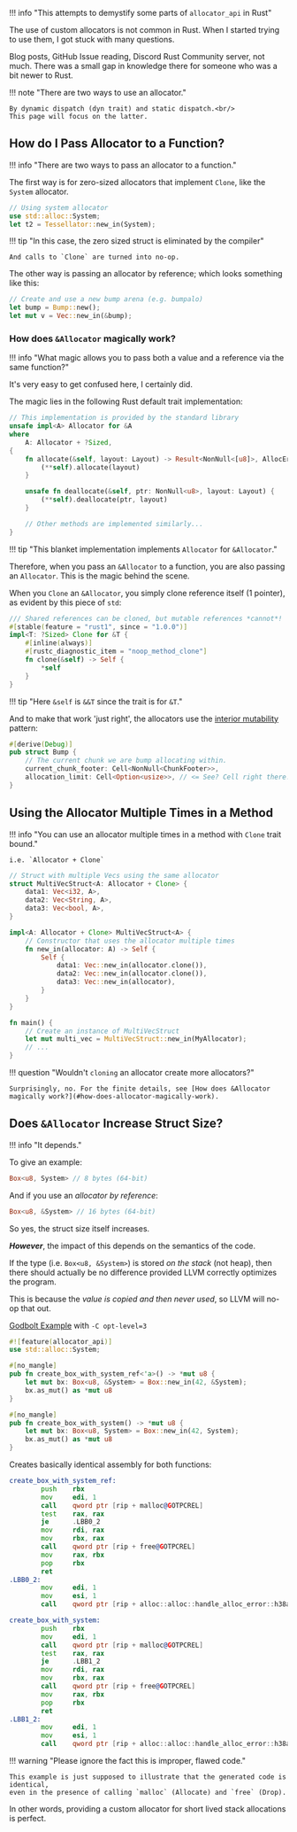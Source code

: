 !!! info "This attempts to demystify some parts of `allocator_api` in Rust"

The use of custom allocators is not common in Rust. When I started trying to use them,
I got stuck with many questions.

Blog posts, GitHub Issue reading, Discord Rust Community server, not much.
There was a small gap in knowledge there for someone who was a bit newer to Rust.

!!! note "There are two ways to use an allocator."

    By dynamic dispatch (dyn trait) and static dispatch.<br/>
    This page will focus on the latter.

## How do I Pass Allocator to a Function?

!!! info "There are two ways to pass an allocator to a function."

The first way is for zero-sized allocators that implement `Clone`, like the `System` allocator.

```rust
// Using system allocator
use std::alloc::System;
let t2 = Tessellator::new_in(System);
```

!!! tip "In this case, the zero sized struct is eliminated by the compiler"

    And calls to `Clone` are turned into no-op.

The other way is passing an allocator by reference; which looks something like this:

```rust
// Create and use a new bump arena (e.g. bumpalo)
let bump = Bump::new();
let mut v = Vec::new_in(&bump);
```

### How does `&Allocator` magically work?

!!! info "What magic allows you to pass both a value and a reference via the same function?"

It's very easy to get confused here, I certainly did.

The magic lies in the following Rust default trait implementation:

```rust
// This implementation is provided by the standard library
unsafe impl<A> Allocator for &A
where
    A: Allocator + ?Sized,
{
    fn allocate(&self, layout: Layout) -> Result<NonNull<[u8]>, AllocError> {
        (**self).allocate(layout)
    }

    unsafe fn deallocate(&self, ptr: NonNull<u8>, layout: Layout) {
        (**self).deallocate(ptr, layout)
    }

    // Other methods are implemented similarly...
}
```

!!! tip "This blanket implementation implements `Allocator` for `&Allocator`."

Therefore, when you pass an `&Allocator` to a function, you are also passing an `Allocator`.
This is the magic behind the scene.

When you `Clone` an `&Allocator`, you simply clone reference itself (1 pointer),
as evident by this piece of `std`:

```rust
/// Shared references can be cloned, but mutable references *cannot*!
#[stable(feature = "rust1", since = "1.0.0")]
impl<T: ?Sized> Clone for &T {
    #[inline(always)]
    #[rustc_diagnostic_item = "noop_method_clone"]
    fn clone(&self) -> Self {
        *self
    }
}
```

!!! tip "Here `&self` is `&&T` since the trait is for `&T`."

And to make that work 'just right', the allocators use the [interior mutability] pattern:

```rust
#[derive(Debug)]
pub struct Bump {
    // The current chunk we are bump allocating within.
    current_chunk_footer: Cell<NonNull<ChunkFooter>>,
    allocation_limit: Cell<Option<usize>>, // <= See? Cell right there!
}
```

## Using the Allocator Multiple Times in a Method

!!! info "You can use an allocator multiple times in a method with `Clone` trait bound."

    i.e. `Allocator + Clone`

```rust
// Struct with multiple Vecs using the same allocator
struct MultiVecStruct<A: Allocator + Clone> {
    data1: Vec<i32, A>,
    data2: Vec<String, A>,
    data3: Vec<bool, A>,
}

impl<A: Allocator + Clone> MultiVecStruct<A> {
    // Constructor that uses the allocator multiple times
    fn new_in(allocator: A) -> Self {
        Self {
            data1: Vec::new_in(allocator.clone()),
            data2: Vec::new_in(allocator.clone()),
            data3: Vec::new_in(allocator),
        }
    }
}

fn main() {
    // Create an instance of MultiVecStruct
    let mut multi_vec = MultiVecStruct::new_in(MyAllocator);
    // ...
}
```

!!! question "Wouldn't `cloning` an allocator create more allocators?"

    Surprisingly, no. For the finite details, see [How does &Allocator magically work?](#how-does-allocator-magically-work).


## Does `&Allocator` Increase Struct Size?

!!! info "It depends."

To give an example:

```rust
Box<u8, System> // 8 bytes (64-bit)
```

And if you use an *allocator by reference*:

```rust
Box<u8, &System> // 16 bytes (64-bit)
```

So yes, the struct size itself increases.

***However***, the impact of this depends on the semantics of the code.

If the type (i.e. `Box<u8, &System>`) is stored *on the stack* (not heap), then there should
actually be no difference provided LLVM correctly optimizes the program.

This is because the *value is copied and then never used*, so LLVM will no-op that out.

[Godbolt Example] with `-C opt-level=3`

```rust
#![feature(allocator_api)]
use std::alloc::System;

#[no_mangle]
pub fn create_box_with_system_ref<'a>() -> *mut u8 {
    let mut bx: Box<u8, &System> = Box::new_in(42, &System);
    bx.as_mut() as *mut u8
}

#[no_mangle]
pub fn create_box_with_system() -> *mut u8 {
    let mut bx: Box<u8, System> = Box::new_in(42, System);
    bx.as_mut() as *mut u8
}
```

Creates basically identical assembly for both functions:

```asm
create_box_with_system_ref:
        push    rbx
        mov     edi, 1
        call    qword ptr [rip + malloc@GOTPCREL]
        test    rax, rax
        je      .LBB0_2
        mov     rdi, rax
        mov     rbx, rax
        call    qword ptr [rip + free@GOTPCREL]
        mov     rax, rbx
        pop     rbx
        ret
.LBB0_2:
        mov     edi, 1
        mov     esi, 1
        call    qword ptr [rip + alloc::alloc::handle_alloc_error::h38a274d2e3660aa0@GOTPCREL]

create_box_with_system:
        push    rbx
        mov     edi, 1
        call    qword ptr [rip + malloc@GOTPCREL]
        test    rax, rax
        je      .LBB1_2
        mov     rdi, rax
        mov     rbx, rax
        call    qword ptr [rip + free@GOTPCREL]
        mov     rax, rbx
        pop     rbx
        ret
.LBB1_2:
        mov     edi, 1
        mov     esi, 1
        call    qword ptr [rip + alloc::alloc::handle_alloc_error::h38a274d2e3660aa0@GOTPCREL]
```

!!! warning "Please ignore the fact this is improper, flawed code."

    This example is just supposed to illustrate that the generated code is identical,
    even in the presence of calling `malloc` (Allocate) and `free` (Drop).

In other words, providing a custom allocator for short lived stack allocations is perfect.

[interior mutability]: https://doc.rust-lang.org/book/ch15-05-interior-mutability.html
[Godbolt Example]: https://godbolt.org/z/jfWGfd1Mj